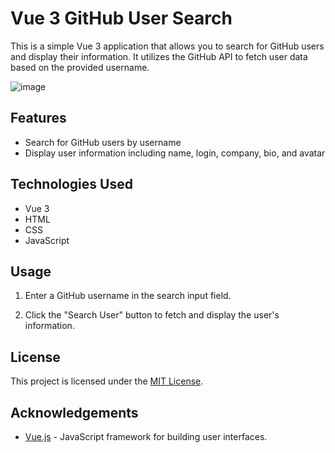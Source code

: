 # Vue 3 GitHub User Search

This is a simple Vue 3 application that allows you to search for GitHub users and display their information. 
It utilizes the GitHub API to fetch user data based on the provided username.

![image](https://github.com/jhowilbur/vue-simple-projects/assets/59379254/f520ced8-92e7-4447-8e7e-05e99a8f1cb1)

## Features

- Search for GitHub users by username
- Display user information including name, login, company, bio, and avatar

## Technologies Used

- Vue 3
- HTML
- CSS
- JavaScript

## Usage

1. Enter a GitHub username in the search input field.

2. Click the "Search User" button to fetch and display the user's information.

## License

This project is licensed under the [MIT License](LICENSE).

## Acknowledgements

- [Vue.js](https://vuejs.org/) - JavaScript framework for building user interfaces.